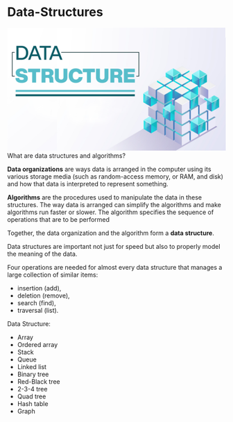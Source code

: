 # Data-Structures
![data-structures](./data-structures.png)
What are data structures and algorithms?

**Data organizations** are ways data is arranged in the computer using its various storage media (such as random-access memory, or RAM, and disk) and how that data is interpreted to represent something. 

**Algorithms** are the procedures used to manipulate the data in these structures. The way data is arranged can simplify the algorithms and make algorithms run faster or slower. 
The algorithm specifies the sequence of operations that are to be performed

Together, the data organization and the algorithm form a **data structure**.

Data structures are important not just for speed but also to properly model the meaning of the data.

Four operations are needed for almost every data structure that manages a large collection of similar items:
- insertion (add),
- deletion (remove),
- search (find),
- traversal (list).


Data Structure: 

- Array
- Ordered array
- Stack
- Queue
- Linked list
- Binary tree
- Red-Black tree
- 2-3-4 tree
- Quad tree
- Hash table
- Graph

